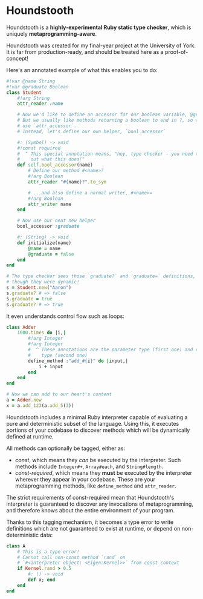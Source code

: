 # Houndstooth

Houndstooth is a **highly-experimental Ruby static type checker**, which is uniquely
**metaprogramming-aware**.

Houndstooth was created for my final-year project at the University of York. It is far from
production-ready, and should be treated here as a proof-of-concept!

Here's an annotated example of what this enables you to do:

```ruby
#!var @name String
#!var @graduate Boolean
class Student
    #!arg String
    attr_reader :name

    # Now we'd like to define an accessor for our boolean variable, @graduate.
    # But we usually like methods returning a boolean to end in ?, so we can't
    # use `attr_accessor`.
    # Instead, let's define our own helper, `bool_accessor`

    #: (Symbol) -> void
    #!const required
    #  ^ This special annotation means, "hey, type checker - you need to check
    #    out what this does!"
    def self.bool_accessor(name)
        # Define our method #<name>?
        #!arg Boolean
        attr_reader "#{name}?".to_sym

        # ...and also define a normal writer, #<name>=
        #!arg Boolean
        attr_writer name
    end

    # Now use our neat new helper
    bool_accessor :graduate

    #: (String) -> void
    def initialize(name)
        @name = name
        @graduate = false
    end
end

# The type checker sees those `graduate?` and `graduate=` definitions, even
# though they were dynamic!
s = Student.new("Aaron")
s.graduate? # => false
s.graduate = true
s.graduate? # => true
```

It even understands control flow such as loops:

```ruby
class Adder
    1000.times do |i,|
        #!arg Integer
        #!arg Integer
        #  ^ These annotations are the parameter type (first one) and return
        #    type (second one)
        define_method :"add_#{i}" do |input,|
            i + input
        end
    end
end

# Now we can add to our heart's content
a = Adder.new
x = a.add_123(a.add_5(3))
```

Houndstooth includes a minimal Ruby interpreter capable of evaluating a pure and deterministic
subset of the language. Using this, it executes portions of your codebase to discover methods which
will be dynamically defined at runtime.

All methods can optionally be tagged, either as:

- _const_, which means they _can_ be executed by the interpreter. Such methods include `Integer#+`,
  `Array#each`, and `String#length`.
- _const-required_, which means they **must** be executed by the interpreter wherever they appear
  in your codebase. These are your metaprogramming methods, like `define_method` and `attr_reader`.

The strict requirements of const-required mean that Houndstooth's interpreter is guaranteed to
discover any invocations of metaprogramming, and therefore knows about the entire environment of
your program. 

Thanks to this tagging mechanism, it becomes a type error to write definitions which are not
guaranteed to exist at runtime, or depend on non-deterministic data:

```ruby
class A
    # This is a type error!
    # Cannot call non-const method `rand` on
    # `#<interpreter object: <Eigen:Kernel>>` from const context
    if Kernel.rand > 0.5
        #: () -> void
        def x; end
    end
end
```
